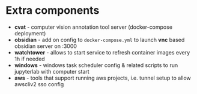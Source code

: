# Extra components
- **cvat** - computer vision annotation tool server (docker-compose deployment)
- **obsidian** - add on config to `docker-compose.yml` to launch __vnc__ based obsidian server on :3000
- **watchtower** - allows to start service to refresh container images every 1h if needed
- **windows** - windows task scheduler config & related scripts to run jupyterlab with computer start
- **aws** - tools that support running aws projects, i.e. tunnel setup to allow awscliv2 sso config

